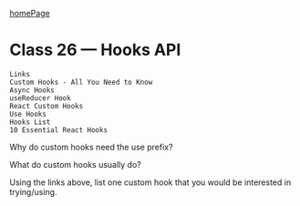 [homePage](https://henok-6411.github.io/reading-notes)

# Class 26 — Hooks API

``` 
Links
Custom Hooks - All You Need to Know
Async Hooks
useReducer Hook
React Custom Hooks
Use Hooks
Hooks List
10 Essential React Hooks
```

Why do custom hooks need the use prefix?

What do custom hooks usually do?

Using the links above, list one custom hook that you would be interested in trying/using.
